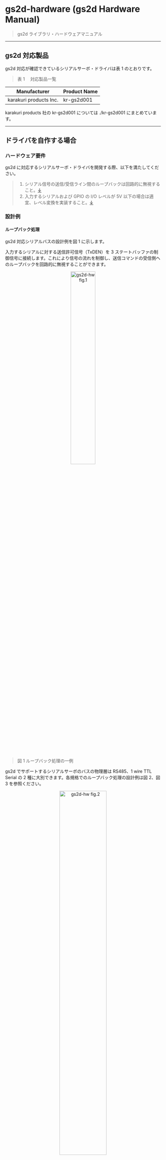 # gs2d-hardware (gs2d Hardware Manual)

> gs2d ライブラリ・ハードウェアマニュアル

---

## gs2d 対応製品

gs2d 対応が確認できているシリアルサーボ・ドライバは表 1 のとおりです。

> 表 1 　対応製品一覧

| Manufacturer           | Product Name |
| ---------------------- | ------------ |
| karakuri products Inc. | kr-gs2d001   |

karakuri products 社の kr-gs2d001 については ./kr-gs2d001 にまとめています。

---

## ドライバを自作する場合

### ハードウェア要件

gs2d に対応するシリアルサーボ・ドライバを開発する際、以下を満たしてください。

> 1. シリアル信号の送信/受信ライン間のループバックは回路的に無視すること。[↓](#ループバック処理)
> 2. 入力するシリアルおよび GPIO の I/O レベルが 5V 以下の場合は適宜、レベル変換を実装すること。[↓](#レベル変換)

### 設計例

#### ループバック処理

gs2d 対応シリアルバスの設計例を図 1 に示します。

入力するシリアルに対する送信許可信号（TxDEN）を 3 ステートバッファの制御信号に接続します。これにより信号の流れを制御し、送信コマンドの受信側へのループバックを回路的に無視することができます。

<div align="center">
    <img src="https://user-images.githubusercontent.com/15685007/91384582-f18d4980-e869-11ea-92ae-d251a97e6583.png" alt="gs2d-hw fig.1" width="40%">
</div>

> 図 1 ループバック処理の一例

gs2d でサポートするシリアルサーボのバスの物理層は RS485、1 wire TTL Serial の 2 種に大別できます。各規格でのループバック処理の設計例は図 2、図 3 を参照ください。

<div align="center">
    <img src="https://user-images.githubusercontent.com/15685007/91386735-a0338900-e86e-11ea-94d4-a37e213aa1b0.png" alt="gs2d-hw fig.2" width="55%">
</div>

> 図 2 RS485 方式での設計例

<div align="center">
    <img src="https://user-images.githubusercontent.com/15685007/91386691-898d3200-e86e-11ea-92e9-fdb574efad2a.png" alt="gs2d-hw fig.3" width="40%">
</div>

> 図 3 1 wire TTL Serial 方式での設計例

##### TxDEN について

FT232 などの USB シリアルドライバを利用する際は提供される TxDEN をそのまま活用できます。例えば、FT232 では出荷設定では CBUS2 端子に TxDEN 出力が割り当てられており、これを接続します（図 4）。

<div align="center">
    <img src="https://user-images.githubusercontent.com/15685007/91417518-e4815200-e88b-11ea-9c82-37f3e984be1c.png" alt="gs2d-hw fig.4" width="50%">
</div>

> 図 4 FT232 での接続例

Arduino、Teensy 等のマイコンからシリアルを入力する場合、TxDEN に適当な GPIO を接続します。この GPIO をシリアル送信/受診時に適切に制御することで、コマンドのループバックを遮断します。Arduino UNO での例を図 5 に示します。

接続した GPIO の制御は gs2d-cpp ライブラリの How to Use を確認ください。

<div align="center">
    <img src="https://user-images.githubusercontent.com/15685007/91422713-7e4bfd80-e892-11ea-8231-b1f5f4a2625a.png" alt="gs2d-hw fig.5" width="85%">
</div>

> 図 5 Arduino UNO での接続例<br>
> (この例では、ディジタルピン 2 を TxDEN として活用、シリアルはハードウェア・シリアル)

#### レベル変換

シリアルサーボ側の信号ラインは一般的に +5V レベルが採用されており、 gs2d もこれに準じます。

上記の例（図 4 ～ 5）では、入力する RX、TX、TXDEN の I/O レベルが +5V であると仮定し、直接、ループバック処理回路に接続していました。しかしながら、そうでない場合（5V 以下の場合）は双方向レベル変換回路を接続し、I/Oレベルの差異を吸収してください。

双方向レベル変換回路の具体的な設計例を図 6 に示します。

<div align="center">
    <img src="https://user-images.githubusercontent.com/15685007/92321541-d4c0f500-f065-11ea-8a64-750302dad30a.png" alt="gs2d-hw fig.6" width="50%">
</div>

> 図 6 Nch MOS-FET を用いた双方向レベル変換回路の一例<br>
> R は 10kΩ 程度の抵抗、Q は Nch MOS-FET。V<sub>IOREF</sub> には低電圧システム側の基準電圧を接続します。

図 6 を組込んだシリアルバス・ドライバの設計例を図 7 に示します。

<div align="center">
    <img src="https://user-images.githubusercontent.com/15685007/92323344-f5dc1280-f072-11ea-9046-e17307873895.png" alt="gs2d-hw fig.8" width="80%">
</div>

> 図 7 レベル変換を組込んだシリアルバスドライバ回路の一例<br>
> (入力信号側のI/Oレベル を +3.3V の場合)

より詳細な設計例は gs2d に対応済みのシリアルサーボドライバ kr-gs2d001 (karakuri products 製) の<a href="./kr-gs2d001/kr-gs2d001_schematic.pdf">回路図</a>を参照ください。

---

## ライセンス

gs2d は Apache License 2.0 とします。詳細は ./LICENSE を参照のこと。

